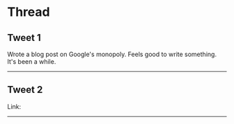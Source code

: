 # Thread

## Tweet 1

Wrote a blog post on Google's monopoly. Feels good to write something. It's been a while.

---

## Tweet 2

Link:

---


